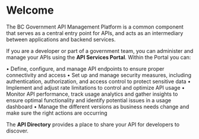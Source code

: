 # Welcome

The BC Government API Management Platform is a common component that serves as a central entry point for APIs, and acts as an intermediary between applications and backend services. 

If you are a developer or part of a government team, you can administer and manage your APIs using the **API Services Portal**. Within the Portal you can: 

•	Define, configure, and manage API endpoints to ensure proper connectivity and access
•	Set up and manage security measures, including authentication, authorization, and access control to protect sensitive data
•	Implement and adjust rate limitations to control and optimize API usage
•	Monitor API performance, track usage analytics and gather insights to ensure optimal functionality and identify potential issues in a usage dashboard
•	Manage the different versions as business needs change and make sure the right actions are occurring

The **API Directory** provides a place to share your API for developers to discover.